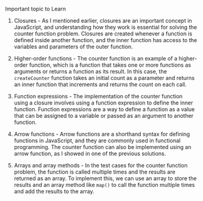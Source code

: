 Important topic to Learn
1. Closures - As I mentioned earlier, closures are an important
concept in JavaScript, and understanding how they work is essential 
for solving the counter function problem. Closures are 
created whenever a function is defined inside another function, and
the inner function has access to the variables and parameters of the 
outer function.

2. Higher-order functions - The counter function is an example of a 
higher-order function, which is a function that takes one or more 
functions as arguments or returns a function as its result. In this 
case, the `createCounter` function takes an initial count as a 
parameter and returns an inner function that increments and returns 
the count on each call.

3. Function expressions - The implementation of the counter function 
using a closure involves using a function expression to define the 
inner function. Function expressions are a way to define a function 
as a value that can be assigned to a variable or passed as an 
argument to another function.

4. Arrow functions - Arrow functions are a shorthand syntax for 
defining functions in JavaScript, and they are commonly used in 
functional programming. The counter function can also be implemented 
using an arrow function, as I showed in one of the previous solutions.

5. Arrays and array methods - In the test cases for the counter 
function problem, the function is called multiple times and the 
results are returned as an array. To implement this, we can use an 
array to store the results and an array method like `map()` to call 
the function multiple times and add the results to the array.